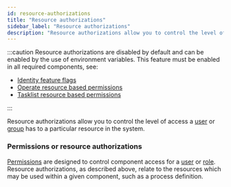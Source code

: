 ```yaml
---
id: resource-authorizations
title: "Resource authorizations"
sidebar_label: "Resource authorizations"
description: "Resource authorizations allow you to control the level of access a user or group has to a particular resource in the system."
---
```


:::caution
Resource authorizations are disabled by default and can be enabled by the use of environment variables. This feature must be enabled in all required components, see:

- [Identity feature flags](../../../../self-managed/identity/deployment/configuration-variables/#feature-flags)
- [Operate resource based permissions](../../../../self-managed/operate-deployment/operate-authentication/#resource-based-permissions)
- [Tasklist resource based permissions](../../../../self-managed/tasklist-deployment/tasklist-authentication/#resource-based-permissions)

:::

Resource authorizations allow you to control the level of access a [user](/self-managed/identity/user-guide/roles/add-assign-role.md) or
[group](self-managed/identity/user-guide/groups/create-group.md) has to a particular resource in the system.

### Permissions or resource authorizations

[Permissions](self-managed/identity/user-guide/roles/add-assign-permission.md) are designed to control component access for a
[user](/self-managed/identity/user-guide/roles/add-assign-role.md) or [role](/self-managed/identity/user-guide/roles/add-assign-role.md). Resource
authorizations, as described above, relate to the resources which may be used within a given component, such as a process definition.
